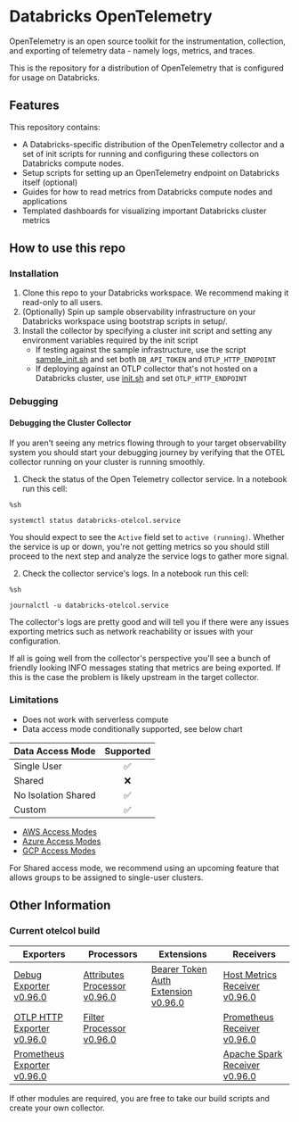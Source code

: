 # Databricks OpenTelemetry

OpenTelemetry is an open source toolkit for the instrumentation, collection, and exporting of telemetry data - namely logs, metrics, and traces.

This is the repository for a distribution of OpenTelemetry that is configured for usage on Databricks.

## Features

This repository contains:

- A Databricks-specific distribution of the OpenTelemetry collector and a set of init scripts for running and configuring these collectors on Databricks compute nodes.
- Setup scripts for setting up an OpenTelemetry endpoint on Databricks itself (optional)
- Guides for how to read metrics from Databricks compute nodes and applications
- Templated dashboards for visualizing important Databricks cluster metrics

## How to use this repo

### Installation

1. Clone this repo to your Databricks workspace. We recommend making it read-only to all users.
2. (Optionally) Spin up sample observability infrastructure on your Databricks workspace using bootstrap scripts in setup/.
3. Install the collector by specifying a cluster init script and setting any environment variables required by the init script
    - If testing against the sample infrastructure, use the script [sample_init.sh](agent/sample_init.sh) and set both `DB_API_TOKEN` and `OTLP_HTTP_ENDPOINT`
    - If deploying against an OTLP collector that's not hosted on a Databricks cluster, use [init.sh](agent/init.sh) and set `OTLP_HTTP_ENDPOINT`

### Debugging

#### Debugging the Cluster Collector

If you aren't seeing any metrics flowing through to your target observability system you should start your debugging journey by verifying that the OTEL collector running on your cluster is running smoothly.

1. Check the status of the Open Telemetry collector service.  In a notebook run this cell:

``` 
%sh

systemctl status databricks-otelcol.service
```

You should expect to see the `Active` field set to `active (running)`.  Whether the service is up or down, you're not getting
metrics so you should still proceed to the next step and analyze the service logs to gather more signal.

2. Check the collector service's logs.  In a notebook run this cell:

```
%sh

journalctl -u databricks-otelcol.service
```

The collector's logs are pretty good and will tell you if there were any issues exporting metrics such as network reachability
or issues with your configuration.  

If all is going well from the collector's perspective you'll see a bunch of friendly looking INFO messages stating that metrics
are being exported.  If this is the case the problem is likely upstream in the target collector.

### Limitations
- Does not work with serverless compute
- Data access mode conditionally supported, see below chart

| Data Access Mode        | Supported |
|-------------------------|:---------:|
| Single User             |     ✅    |
| Shared                  |     ❌    |
| No Isolation Shared     |     ✅    |
| Custom                  |     ✅    |

- [AWS Access Modes](https://docs.databricks.com/en/compute/configure.html#access-modes)
- [Azure Access Modes](https://learn.microsoft.com/en-us/azure/databricks/compute/configure#--access-modes)
- [GCP Access Modes](https://docs.gcp.databricks.com/en/compute/configure.html#access-modes)

For Shared access mode, we recommend using an upcoming feature that allows groups to be assigned to single-user clusters.

## Other Information

### Current otelcol build
| Exporters | Processors | Extensions | Receivers |
|-----------|------------|------------|-----------|
| [Debug Exporter v0.96.0](https://pkg.go.dev/go.opentelemetry.io/collector/exporter/debugexporter@v0.96.0) | [Attributes Processor v0.96.0](https://pkg.go.dev/github.com/open-telemetry/opentelemetry-collector-contrib/processor/attributesprocessor@v0.96.0) | [Bearer Token Auth Extension v0.96.0](https://pkg.go.dev/github.com/open-telemetry/opentelemetry-collector-contrib/extension/bearertokenauthextension@v0.96.0) | [Host Metrics Receiver v0.96.0](https://pkg.go.dev/github.com/open-telemetry/opentelemetry-collector-contrib/receiver/hostmetricsreceiver@v0.96.0) |
| [OTLP HTTP Exporter v0.96.0](https://pkg.go.dev/go.opentelemetry.io/collector/exporter/otlphttpexporter@v0.96.0) | [Filter Processor v0.96.0](https://pkg.go.dev/github.com/open-telemetry/opentelemetry-collector-contrib/processor/filterprocessor@v0.96.0) | | [Prometheus Receiver v0.96.0](https://pkg.go.dev/github.com/open-telemetry/opentelemetry-collector-contrib/receiver/prometheusreceiver@v0.96.0) |
| [Prometheus Exporter v0.96.0](https://pkg.go.dev/github.com/open-telemetry/opentelemetry-collector-contrib/exporter/prometheusexporter@v0.96.0) |  |  | [Apache Spark Receiver v0.96.0](https://pkg.go.dev/github.com/open-telemetry/opentelemetry-collector-contrib/receiver/apachesparkreceiver@v0.96.0) |

If other modules are required, you are free to take our build scripts and create your own collector.
